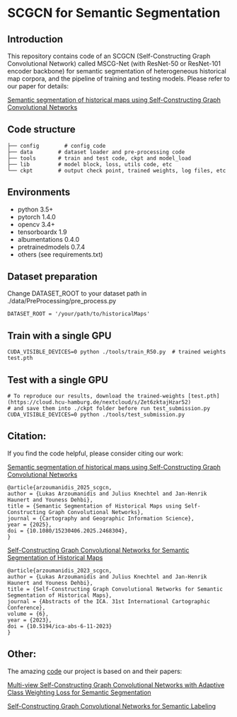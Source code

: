 # SCGCN for Semantic Segmentation
## Introduction
This repository contains code of an SCGCN (Self-Constructing Graph Convolutional Network) called MSCG-Net (with ResNet-50 or ResNet-101 encoder backbone) for semantic segmentation of heterogeneous historical map corpora, and the pipeline of training and testing models. Please refer to our paper for details: 

[Semantic segmentation of historical maps using Self-Constructing Graph Convolutional Networks](https://doi.org/10.1080/15230406.2025.2468304)

## Code structure

```
├── config	      # config code
├── data		# dataset loader and pre-processing code
├── tools		# train and test code, ckpt and model_load
├── lib			# model block, loss, utils code, etc
└── ckpt 		# output check point, trained weights, log files, etc

```

## Environments

- python 3.5+
- pytorch 1.4.0
- opencv 3.4+
- tensorboardx 1.9
- albumentations 0.4.0
- pretrainedmodels 0.7.4
- others (see requirements.txt)

## Dataset preparation

Change DATASET_ROOT to your dataset path in ./data/PreProcessing/pre_process.py
```
DATASET_ROOT = '/your/path/to/historicalMaps'
```


## Train with a single GPU

```
CUDA_VISIBLE_DEVICES=0 python ./tools/train_R50.py  # trained weights test.pth
```

## Test with a single GPU

```
# To reproduce our results, download the trained-weights [test.pth](https://cloud.hcu-hamburg.de/nextcloud/s/Zet6zktajHzar52)
# and save them into ./ckpt folder before run test_submission.py
CUDA_VISIBLE_DEVICES=0 python ./tools/test_submission.py
```

## Citation: 
If you find the code helpful, please consider citing our work:

[Semantic segmentation of historical maps using Self-Constructing Graph Convolutional Networks](https://doi.org/10.1080/15230406.2025.2468304)
```
@article{arzoumanidis_2025_scgcn,
author = {Lukas Arzoumanidis and Julius Knechtel and Jan-Henrik Haunert and Youness Dehbi},
title = {Semantic Segmentation of Historical Maps using Self-Constructing Graph Convolutional Networks},
journal = {Cartography and Geographic Information Science},
year = {2025},
doi = {10.1080/15230406.2025.2468304},
}
```

[Self-Constructing Graph Convolutional Networks for Semantic Segmentation of Historical Maps](https://ica-abs.copernicus.org/articles/6/11/2023/)
```
@article{arzoumanidis_2023_scgcn,
author = {Lukas Arzoumanidis and Julius Knechtel and Jan-Henrik Haunert and Youness Dehbi},
title = {Self-Constructing Graph Convolutional Networks for Semantic Segmentation of Historical Maps},
journal = {Abstracts of the ICA. 31st International Cartographic Conference},
volume = {6},
year = {2023},
doi = {10.5194/ica-abs-6-11-2023}
}
```

## Other: 
The amazing [code](https://github.com/samleoqh/MSCG-Net) our project is based on and their papers:

[Multi-view Self-Constructing Graph Convolutional Networks with Adaptive Class Weighting Loss for Semantic Segmentation](http://openaccess.thecvf.com/content_CVPRW_2020/papers/w5/Liu_Multi-View_Self-Constructing_Graph_Convolutional_Networks_With_Adaptive_Class_Weighting_Loss_CVPRW_2020_paper.pdf)


[Self-Constructing Graph Convolutional Networks for Semantic Labeling](https://arxiv.org/pdf/2003.06932)

